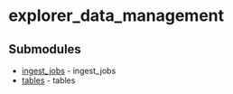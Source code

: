 # explorer_data_management

<!-- CUSTOM DOCS START -->

<!-- CUSTOM DOCS END -->

## Submodules
- [ingest_jobs](ingest_jobs/README.md) - ingest_jobs
- [tables](tables/README.md) - tables

